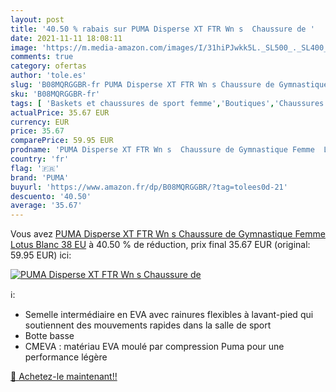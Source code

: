 ```yaml
---
layout: post
title: '40.50 % rabais sur PUMA Disperse XT FTR Wn s  Chaussure de '
date: 2021-11-11 18:08:11
image: 'https://m.media-amazon.com/images/I/31hiPJwkk5L._SL500_._SL400_.jpg'
comments: true
category: ofertas
author: 'tole.es'
slug: 'B08MQRGGBR-fr PUMA Disperse XT FTR Wn s Chaussure de Gymnastique Femme...'
sku: 'B08MQRGGBR-fr'
tags: [ 'Baskets et chaussures de sport femme','Boutiques','Chaussures','Chaussures de multisports outdoor femme','Chaussures de sport femme','Chaussures et Sacs','Chaussures femme','Custom Stores','puma', ]
actualPrice: 35.67 EUR
currency: EUR
price: 35.67
comparePrice: 59.95 EUR
prodname: 'PUMA Disperse XT FTR Wn s  Chaussure de Gymnastique Femme  Lotus Blanc  38 EU'
country: 'fr'
flag: '🇫🇷'
brand: 'PUMA'
buyurl: 'https://www.amazon.fr/dp/B08MQRGGBR/?tag=tolees0d-21'
descuento: '40.50'
average: '35.67'
---
```


Vous avez [PUMA Disperse XT FTR Wn s  Chaussure de Gymnastique Femme  Lotus Blanc  38 EU](https://www.amazon.fr/dp/B08MQRGGBR/?tag=tolees0d-21)  à  40.50 % de réduction, prix final  35.67 EUR (original: 59.95 EUR) ici:

[![PUMA Disperse XT FTR Wn s  Chaussure de ](https://m.media-amazon.com/images/I/31hiPJwkk5L._SL500_._SL400_.jpg)](https://www.amazon.fr/dp/B08MQRGGBR/?tag=tolees0d-21)

ℹ️:

- Semelle intermédiaire en EVA avec rainures flexibles à lavant-pied qui soutiennent des mouvements rapides dans la salle de sport
- Botte basse
- CMEVA : matériau EVA moulé par compression Puma pour une performance légère

[🛒 Achetez-le maintenant!!](https://www.amazon.fr/dp/B08MQRGGBR/?tag=tolees0d-21)
